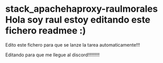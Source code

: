 # stack_apachehaproxy-raulmorales Hola soy raul estoy editando este fichero readmee :)

Edito este fichero para que se lanze la tarea automaticamente!!!

Editando para que me llegue al discord!!!!!!!!!
